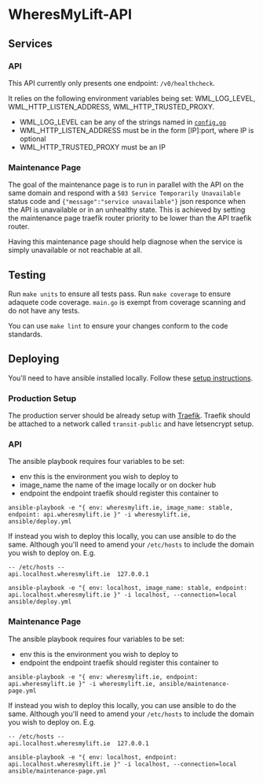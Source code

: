 # WheresMyLift-API

## Services

### API

This API currently only presents one endpoint: `/v0/healthcheck`.

It relies on the following environment variables being set: WML_LOG_LEVEL, WML_HTTP_LISTEN_ADDRESS, WML_HTTP_TRUSTED_PROXY.
  - WML_LOG_LEVEL can be any of the strings named in [`config.go`](internal/config/config.go)
  - WML_HTTP_LISTEN_ADDRESS must be in the form [IP]:port, where IP is optional
  - WML_HTTP_TRUSTED_PROXY must be an IP

### Maintenance Page

The goal of the maintenance page is to run in parallel with the API on the same domain and respond with a `503 Service Temporarily Unavailable` status code and `{"message":"service unavailable"}` json responce when the API is unavailable or in an unhealthy state. This is achieved by setting the maintenance page traefik router priority to be lower than the API traefik router.

Having this maintenance page should help diagnose when the service is simply unavailable or not reachable at all.

## Testing

Run `make units` to ensure all tests pass. Run `make coverage` to ensure adaquete code coverage. `main.go` is exempt from coverage scanning and do not have any tests.

You can use `make lint` to ensure your changes conform to the code standards.

## Deploying

You'll need to have ansible installed locally. Follow these [setup instructions](https://docs.ansible.com/ansible/latest/installation_guide/installation_distros.html).

### Production Setup

The production server should be already setup with [Traefik](https://doc.traefik.io/traefik/getting-started/quick-start/). Traefik should be attached to a network called `transit-public` and have letsencrypt setup.

### API

The ansible playbook requires four variables to be set:
- env           this is the environment you wish to deploy to
- image_name    the name of the image locally or on docker hub
- endpoint      the endpoint traefik should register this container to

`ansible-playbook -e "{ env: wheresmylift.ie, image_name: stable, endpoint: api.wheresmylift.ie }" -i wheresmylift.ie, ansible/deploy.yml`

If instead you wish to deploy this locally, you can use ansible to do the same. Although you'll need to amend your `/etc/hosts` to include the domain you wish to deploy on. E.g. 

```
-- /etc/hosts --
api.localhost.wheresmylift.ie  127.0.0.1
```

`ansible-playbook -e "{ env: localhost, image_name: stable, endpoint: api.localhost.wheresmylift.ie }" -i localhost, --connection=local ansible/deploy.yml`

### Maintenance Page

The ansible playbook requires four variables to be set:
- env           this is the environment you wish to deploy to
- endpoint      the endpoint traefik should register this container to

`ansible-playbook -e "{ env: wheresmylift.ie, endpoint: api.wheresmylift.ie }" -i wheresmylift.ie, ansible/maintenance-page.yml`

If instead you wish to deploy this locally, you can use ansible to do the same. Although you'll need to amend your `/etc/hosts` to include the domain you wish to deploy on. E.g. 

```
-- /etc/hosts --
api.localhost.wheresmylift.ie  127.0.0.1
```

`ansible-playbook -e "{ env: localhost, endpoint: api.localhost.wheresmylift.ie }" -i localhost, --connection=local ansible/maintenance-page.yml`
